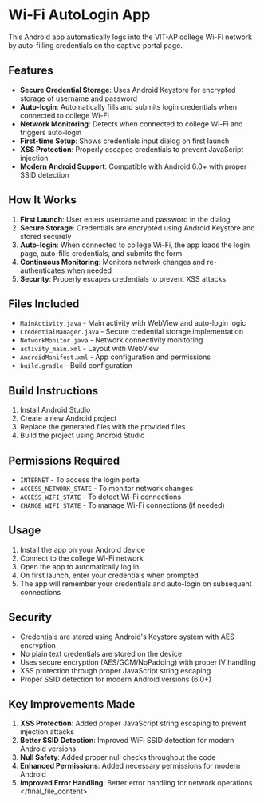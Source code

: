 # Wi-Fi AutoLogin App

This Android app automatically logs into the VIT-AP college Wi-Fi network by auto-filling credentials on the captive portal page.

## Features

- **Secure Credential Storage**: Uses Android Keystore for encrypted storage of username and password
- **Auto-login**: Automatically fills and submits login credentials when connected to college Wi-Fi
- **Network Monitoring**: Detects when connected to college Wi-Fi and triggers auto-login
- **First-time Setup**: Shows credentials input dialog on first launch
- **XSS Protection**: Properly escapes credentials to prevent JavaScript injection
- **Modern Android Support**: Compatible with Android 6.0+ with proper SSID detection

## How It Works

1. **First Launch**: User enters username and password in the dialog
2. **Secure Storage**: Credentials are encrypted using Android Keystore and stored securely
3. **Auto-login**: When connected to college Wi-Fi, the app loads the login page, auto-fills credentials, and submits the form
4. **Continuous Monitoring**: Monitors network changes and re-authenticates when needed
5. **Security**: Properly escapes credentials to prevent XSS attacks

## Files Included

- `MainActivity.java` - Main activity with WebView and auto-login logic
- `CredentialManager.java` - Secure credential storage implementation
- `NetworkMonitor.java` - Network connectivity monitoring
- `activity_main.xml` - Layout with WebView
- `AndroidManifest.xml` - App configuration and permissions
- `build.gradle` - Build configuration

## Build Instructions

1. Install Android Studio
2. Create a new Android project
3. Replace the generated files with the provided files
4. Build the project using Android Studio

## Permissions Required

- `INTERNET` - To access the login portal
- `ACCESS_NETWORK_STATE` - To monitor network changes
- `ACCESS_WIFI_STATE` - To detect Wi-Fi connections
- `CHANGE_WIFI_STATE` - To manage Wi-Fi connections (if needed)

## Usage

1. Install the app on your Android device
2. Connect to the college Wi-Fi network
3. Open the app to automatically log in
4. On first launch, enter your credentials when prompted
5. The app will remember your credentials and auto-login on subsequent connections

## Security

- Credentials are stored using Android's Keystore system with AES encryption
- No plain text credentials are stored on the device
- Uses secure encryption (AES/GCM/NoPadding) with proper IV handling
- XSS protection through proper JavaScript string escaping
- Proper SSID detection for modern Android versions (6.0+)

## Key Improvements Made

1. **XSS Protection**: Added proper JavaScript string escaping to prevent injection attacks
2. **Better SSID Detection**: Improved WiFi SSID detection for modern Android versions
3. **Null Safety**: Added proper null checks throughout the code
4. **Enhanced Permissions**: Added necessary permissions for modern Android
5. **Improved Error Handling**: Better error handling for network operations
</final_file_content>

